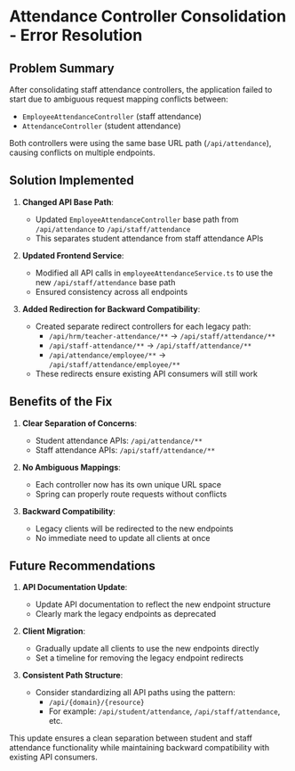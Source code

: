# Attendance Controller Consolidation - Error Resolution

## Problem Summary

After consolidating staff attendance controllers, the application failed to start due to ambiguous request mapping conflicts between:

- `EmployeeAttendanceController` (staff attendance)  
- `AttendanceController` (student attendance)

Both controllers were using the same base URL path (`/api/attendance`), causing conflicts on multiple endpoints.

## Solution Implemented

1. **Changed API Base Path**:
   - Updated `EmployeeAttendanceController` base path from `/api/attendance` to `/api/staff/attendance`
   - This separates student attendance from staff attendance APIs

2. **Updated Frontend Service**:
   - Modified all API calls in `employeeAttendanceService.ts` to use the new `/api/staff/attendance` base path
   - Ensured consistency across all endpoints

3. **Added Redirection for Backward Compatibility**:
   - Created separate redirect controllers for each legacy path:
     - `/api/hrm/teacher-attendance/**` → `/api/staff/attendance/**`
     - `/api/staff-attendance/**` → `/api/staff/attendance/**`
     - `/api/attendance/employee/**` → `/api/staff/attendance/employee/**`
   - These redirects ensure existing API consumers will still work

## Benefits of the Fix

1. **Clear Separation of Concerns**:
   - Student attendance APIs: `/api/attendance/**`
   - Staff attendance APIs: `/api/staff/attendance/**`

2. **No Ambiguous Mappings**:
   - Each controller now has its own unique URL space
   - Spring can properly route requests without conflicts

3. **Backward Compatibility**:
   - Legacy clients will be redirected to the new endpoints
   - No immediate need to update all clients at once

## Future Recommendations

1. **API Documentation Update**:
   - Update API documentation to reflect the new endpoint structure
   - Clearly mark the legacy endpoints as deprecated

2. **Client Migration**:
   - Gradually update all clients to use the new endpoints directly
   - Set a timeline for removing the legacy endpoint redirects

3. **Consistent Path Structure**:
   - Consider standardizing all API paths using the pattern:
     - `/api/{domain}/{resource}`
     - For example: `/api/student/attendance`, `/api/staff/attendance`, etc.

This update ensures a clean separation between student and staff attendance functionality while maintaining backward compatibility with existing API consumers.
